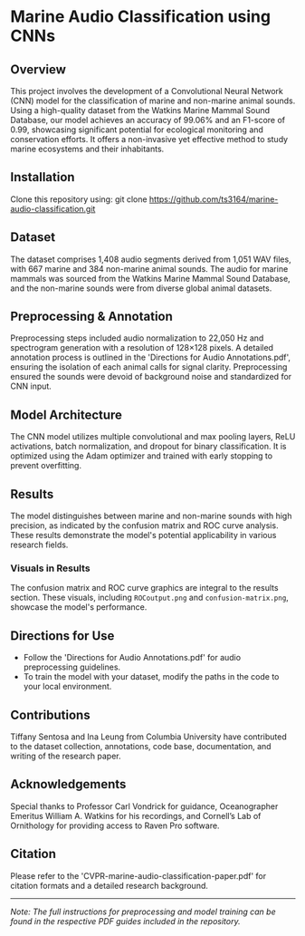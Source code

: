 # Marine Audio Classification using CNNs

## Overview

This project involves the development of a Convolutional Neural Network (CNN) model for the classification of marine and non-marine animal sounds. Using a high-quality dataset from the Watkins Marine Mammal Sound Database, our model achieves an accuracy of 99.06% and an F1-score of 0.99, showcasing significant potential for ecological monitoring and conservation efforts. It offers a non-invasive yet effective method to study marine ecosystems and their inhabitants.

## Installation

Clone this repository using:
git clone https://github.com/ts3164/marine-audio-classification.git

## Dataset

The dataset comprises 1,408 audio segments derived from 1,051 WAV files, with 667 marine and 384 non-marine animal sounds. The audio for marine mammals was sourced from the Watkins Marine Mammal Sound Database, and the non-marine sounds were from diverse global animal datasets.

## Preprocessing & Annotation

Preprocessing steps included audio normalization to 22,050 Hz and spectrogram generation with a resolution of 128×128 pixels. A detailed annotation process is outlined in the 'Directions for Audio Annotations.pdf', ensuring the isolation of each animal calls for signal clarity. Preprocessing ensured the sounds were devoid of background noise and standardized for CNN input.

## Model Architecture

The CNN model utilizes multiple convolutional and max pooling layers, ReLU activations, batch normalization, and dropout for binary classification. It is optimized using the Adam optimizer and trained with early stopping to prevent overfitting.

## Results

The model distinguishes between marine and non-marine sounds with high precision, as indicated by the confusion matrix and ROC curve analysis. These results demonstrate the model's potential applicability in various research fields.

### Visuals in Results

The confusion matrix and ROC curve graphics are integral to the results section. These visuals, including `ROCoutput.png` and `confusion-matrix.png`, showcase the model's performance.

## Directions for Use

- Follow the 'Directions for Audio Annotations.pdf' for audio preprocessing guidelines.
- To train the model with your dataset, modify the paths in the code to your local environment.

## Contributions

Tiffany Sentosa and Ina Leung from Columbia University have contributed to the dataset collection, annotations, code base, documentation, and writing of the research paper.

## Acknowledgements

Special thanks to Professor Carl Vondrick for guidance, Oceanographer Emeritus William A. Watkins for his recordings, and Cornell’s Lab of Ornithology for providing access to Raven Pro software.

## Citation

Please refer to the 'CVPR-marine-audio-classification-paper.pdf' for citation formats and a detailed research background.

---

*Note: The full instructions for preprocessing and model training can be found in the respective PDF guides included in the repository.*

